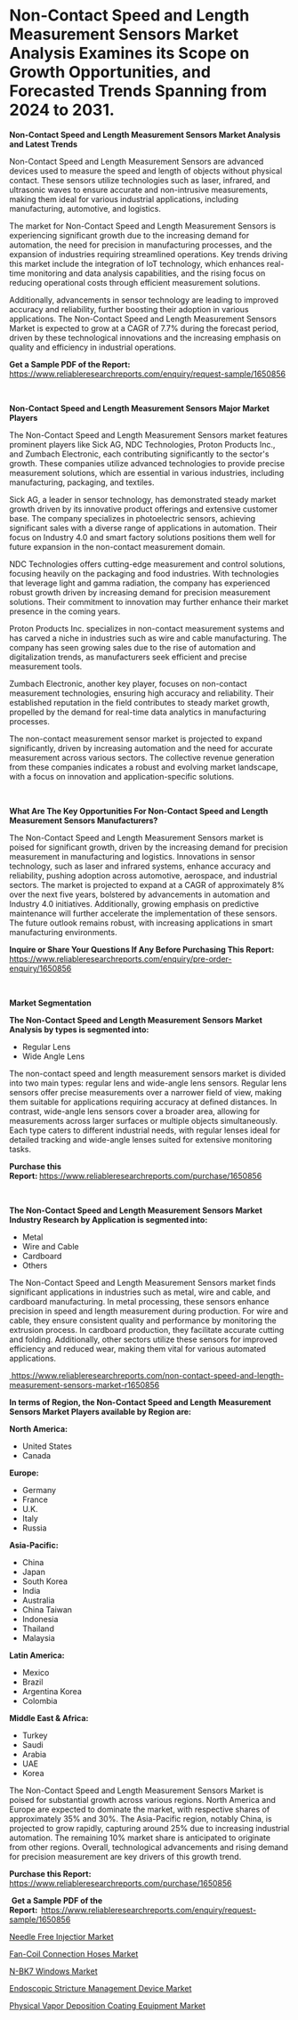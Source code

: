 <p><h1>Non-Contact Speed and Length Measurement Sensors Market Analysis Examines its Scope on Growth Opportunities, and Forecasted Trends Spanning from 2024 to 2031.</h1></p><p><strong>Non-Contact Speed and Length Measurement Sensors Market Analysis and Latest Trends</strong></p>
<p><p>Non-Contact Speed and Length Measurement Sensors are advanced devices used to measure the speed and length of objects without physical contact. These sensors utilize technologies such as laser, infrared, and ultrasonic waves to ensure accurate and non-intrusive measurements, making them ideal for various industrial applications, including manufacturing, automotive, and logistics. </p><p>The market for Non-Contact Speed and Length Measurement Sensors is experiencing significant growth due to the increasing demand for automation, the need for precision in manufacturing processes, and the expansion of industries requiring streamlined operations. Key trends driving this market include the integration of IoT technology, which enhances real-time monitoring and data analysis capabilities, and the rising focus on reducing operational costs through efficient measurement solutions.</p><p>Additionally, advancements in sensor technology are leading to improved accuracy and reliability, further boosting their adoption in various applications. The Non-Contact Speed and Length Measurement Sensors Market is expected to grow at a CAGR of 7.7% during the forecast period, driven by these technological innovations and the increasing emphasis on quality and efficiency in industrial operations.</p></p>
<p><strong>Get a Sample PDF of the Report:&nbsp;</strong> <a href="https://www.reliableresearchreports.com/enquiry/request-sample/1650856?utm_campaign=5&utm_medium=2&utm_source=Github&utm_content=ia&utm_term=08122024&utm_id=non-contact-speed-and-length-measurement-sensors">https://www.reliableresearchreports.com/enquiry/request-sample/1650856</a></p>
<p>&nbsp;</p>
<p><strong>Non-Contact Speed and Length Measurement Sensors Major Market Players</strong></p>
<p><p>The Non-Contact Speed and Length Measurement Sensors market features prominent players like Sick AG, NDC Technologies, Proton Products Inc., and Zumbach Electronic, each contributing significantly to the sector's growth. These companies utilize advanced technologies to provide precise measurement solutions, which are essential in various industries, including manufacturing, packaging, and textiles.</p><p>Sick AG, a leader in sensor technology, has demonstrated steady market growth driven by its innovative product offerings and extensive customer base. The company specializes in photoelectric sensors, achieving significant sales with a diverse range of applications in automation. Their focus on Industry 4.0 and smart factory solutions positions them well for future expansion in the non-contact measurement domain.</p><p>NDC Technologies offers cutting-edge measurement and control solutions, focusing heavily on the packaging and food industries. With technologies that leverage light and gamma radiation, the company has experienced robust growth driven by increasing demand for precision measurement solutions. Their commitment to innovation may further enhance their market presence in the coming years.</p><p>Proton Products Inc. specializes in non-contact measurement systems and has carved a niche in industries such as wire and cable manufacturing. The company has seen growing sales due to the rise of automation and digitalization trends, as manufacturers seek efficient and precise measurement tools.</p><p>Zumbach Electronic, another key player, focuses on non-contact measurement technologies, ensuring high accuracy and reliability. Their established reputation in the field contributes to steady market growth, propelled by the demand for real-time data analytics in manufacturing processes.</p><p>The non-contact measurement sensor market is projected to expand significantly, driven by increasing automation and the need for accurate measurement across various sectors. The collective revenue generation from these companies indicates a robust and evolving market landscape, with a focus on innovation and application-specific solutions.</p></p>
<p>&nbsp;</p>
<p><strong>What Are The Key Opportunities For Non-Contact Speed and Length Measurement Sensors Manufacturers?</strong></p>
<p><p>The Non-Contact Speed and Length Measurement Sensors market is poised for significant growth, driven by the increasing demand for precision measurement in manufacturing and logistics. Innovations in sensor technology, such as laser and infrared systems, enhance accuracy and reliability, pushing adoption across automotive, aerospace, and industrial sectors. The market is projected to expand at a CAGR of approximately 8% over the next five years, bolstered by advancements in automation and Industry 4.0 initiatives. Additionally, growing emphasis on predictive maintenance will further accelerate the implementation of these sensors. The future outlook remains robust, with increasing applications in smart manufacturing environments.</p></p>
<p><strong>Inquire or Share Your Questions If Any Before Purchasing This Report:</strong> <a href="https://www.reliableresearchreports.com/enquiry/pre-order-enquiry/1650856?utm_campaign=5&utm_medium=2&utm_source=Github&utm_content=ia&utm_term=08122024&utm_id=non-contact-speed-and-length-measurement-sensors">https://www.reliableresearchreports.com/enquiry/pre-order-enquiry/1650856</a></p>
<p>&nbsp;</p>
<p><strong>Market Segmentation</strong></p>
<p><strong>The Non-Contact Speed and Length Measurement Sensors Market Analysis by types is segmented into:</strong></p>
<p><ul><li>Regular Lens</li><li>Wide Angle Lens</li></ul></p>
<p><p>The non-contact speed and length measurement sensors market is divided into two main types: regular lens and wide-angle lens sensors. Regular lens sensors offer precise measurements over a narrower field of view, making them suitable for applications requiring accuracy at defined distances. In contrast, wide-angle lens sensors cover a broader area, allowing for measurements across larger surfaces or multiple objects simultaneously. Each type caters to different industrial needs, with regular lenses ideal for detailed tracking and wide-angle lenses suited for extensive monitoring tasks.</p></p>
<p><strong>Purchase this Report:&nbsp;</strong><a href="https://www.reliableresearchreports.com/purchase/1650856?utm_campaign=5&utm_medium=2&utm_source=Github&utm_content=ia&utm_term=08122024&utm_id=non-contact-speed-and-length-measurement-sensors">https://www.reliableresearchreports.com/purchase/1650856</a></p>
<p>&nbsp;</p>
<p><strong>The Non-Contact Speed and Length Measurement Sensors Market Industry Research by Application is segmented into:</strong></p>
<p><ul><li>Metal</li><li>Wire and Cable</li><li>Cardboard</li><li>Others</li></ul></p>
<p><p>The Non-Contact Speed and Length Measurement Sensors market finds significant applications in industries such as metal, wire and cable, and cardboard manufacturing. In metal processing, these sensors enhance precision in speed and length measurement during production. For wire and cable, they ensure consistent quality and performance by monitoring the extrusion process. In cardboard production, they facilitate accurate cutting and folding. Additionally, other sectors utilize these sensors for improved efficiency and reduced wear, making them vital for various automated applications.</p></p>
<p><a href="https://www.reliableresearchreports.com/non-contact-speed-and-length-measurement-sensors-market-r1650856?utm_campaign=5&utm_medium=2&utm_source=Github&utm_content=ia&utm_term=08122024&utm_id=non-contact-speed-and-length-measurement-sensors">&nbsp;https://www.reliableresearchreports.com/non-contact-speed-and-length-measurement-sensors-market-r1650856</a></p>
<p><strong>In terms of Region, the Non-Contact Speed and Length Measurement Sensors Market Players available by Region are:</strong></p>
<p>
    <p> <strong> North America: </strong>
        <ul>
            <li>United States</li>
            <li>Canada</li>
        </ul>
        </p> 
    <p> <strong> Europe: </strong>
        <ul>
            <li>Germany</li>
            <li>France</li>
            <li>U.K.</li>
            <li>Italy</li>
            <li>Russia</li>
        </ul>
        </p> 
    <p> <strong> Asia-Pacific: </strong>
        <ul>
            <li>China</li>
            <li>Japan</li>
            <li>South Korea</li>
            <li>India</li>
            <li>Australia</li>
            <li>China Taiwan</li>
            <li>Indonesia</li>
            <li>Thailand</li>
            <li>Malaysia</li>
        </ul>
        </p> 
    <p> <strong> Latin America: </strong>
        <ul>
            <li>Mexico</li>
            <li>Brazil</li>
            <li>Argentina Korea</li>
            <li>Colombia</li>
        </ul>
        </p> 
    <p> <strong> Middle East & Africa: </strong>
        <ul>
            <li>Turkey</li>
            <li>Saudi</li>
            <li>Arabia</li>
            <li>UAE</li>
            <li>Korea</li>
        </ul>
    </p>
    </p>
<p><p>The Non-Contact Speed and Length Measurement Sensors Market is poised for substantial growth across various regions. North America and Europe are expected to dominate the market, with respective shares of approximately 35% and 30%. The Asia-Pacific region, notably China, is projected to grow rapidly, capturing around 25% due to increasing industrial automation. The remaining 10% market share is anticipated to originate from other regions. Overall, technological advancements and rising demand for precision measurement are key drivers of this growth trend.</p></p>
<p><strong>Purchase this Report: </strong><a href="https://www.reliableresearchreports.com/purchase/1650856?utm_campaign=5&utm_medium=2&utm_source=Github&utm_content=ia&utm_term=08122024&utm_id=non-contact-speed-and-length-measurement-sensors">https://www.reliableresearchreports.com/purchase/1650856</a></p>
<p>&nbsp;<strong>Get a Sample PDF of the Report:&nbsp;&nbsp;</strong><a href="https://www.reliableresearchreports.com/enquiry/request-sample/1650856?utm_campaign=5&utm_medium=2&utm_source=Github&utm_content=ia&utm_term=08122024&utm_id=non-contact-speed-and-length-measurement-sensors">https://www.reliableresearchreports.com/enquiry/request-sample/1650856</a></p>
<p><strong></strong></p>
<p><p><a href="https://www.linkedin.com/pulse/the-sympatico-insight-9odme?utm_campaign=5&utm_medium=2&utm_source=Github&utm_content=ia&utm_term=08122024&utm_id=non-contact-speed-and-length-measurement-sensors">Needle Free Injectior Market</a></p><p><a href="https://github.com/lylyparadise/Market-Research-Report-List-5/blob/main/fan-coil-connection-hoses-market.md?utm_campaign=5&utm_medium=2&utm_source=Github&utm_content=ia&utm_term=08122024&utm_id=non-contact-speed-and-length-measurement-sensors">Fan-Coil Connection Hoses Market</a></p><p><a href="https://github.com/FlorianWolf90/Market-Research-Report-List-1/blob/main/n-bk7-windows-market.md?utm_campaign=5&utm_medium=2&utm_source=Github&utm_content=ia&utm_term=08122024&utm_id=non-contact-speed-and-length-measurement-sensors">N-BK7 Windows Market</a></p><p><a href="https://www.linkedin.com/pulse/global-endoscopic-stricture-management-device-market-forecast-tes5f?utm_campaign=5&utm_medium=2&utm_source=Github&utm_content=ia&utm_term=08122024&utm_id=non-contact-speed-and-length-measurement-sensors">Endoscopic Stricture Management Device Market</a></p><p><a href="https://www.linkedin.com/pulse/identifying-growth-drivers-comprehensive-analysis-physical-s4xof?utm_campaign=5&utm_medium=2&utm_source=Github&utm_content=ia&utm_term=08122024&utm_id=non-contact-speed-and-length-measurement-sensors">Physical Vapor Deposition Coating Equipment Market</a></p></p>